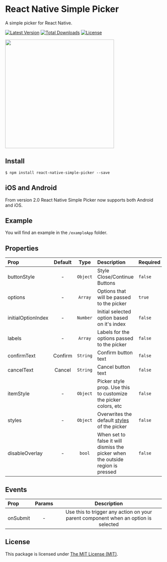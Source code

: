 # React Native Simple Picker

A simple picker for React Native.

[![Latest Version](https://img.shields.io/npm/v/react-native-simple-picker.svg)](https://www.npmjs.com/package/react-native-simple-picker)
[![Total Downloads](https://img.shields.io/npm/dt/react-native-simple-picker.svg)](https://www.npmjs.com/package/react-native-simple-picker)
[![License](https://img.shields.io/npm/l/react-native-simple-picker.svg)](LICENSE)

[<img src="https://cloud.githubusercontent.com/assets/499192/14314055/79b56344-fbf5-11e5-9813-66a2d2a040c7.gif" width="350">](https://cloud.githubusercontent.com/assets/499192/14314055/79b56344-fbf5-11e5-9813-66a2d2a040c7.gif)

## Install

```
$ npm install react-native-simple-picker --save
```

## iOS and Android

From version 2.0 React Native Simple Picker now supports both Android and iOS.

## Example

You will find an example in the `/exampleApp` folder.

## Properties

| Prop  | Default  | Type | Description | Required |
| :------------ |:---------------:| :---------------:| :-----| :-----|
| buttonStyle | - | `Object` | Style Close/Continue Buttons | `false` |
| options | - | `Array` | Options that will be passed to the picker | `true`
| initialOptionIndex | - | `Number` | Initial selected option based on it's index | `false`
| labels | - | `Array` | Labels for the options passed to the picker | `false`
| confirmText | Confirm | `String` | Confirm button text | `false`
| cancelText | Cancel | `String` | Cancel button text | `false`
| itemStyle | - | `Object` | Picker style prop. Use this to customize the picker colors, etc | `false`
| styles | - | `Object` | Overwrites the default [styles](/index.js#L18-L54) of the picker  | `false`
| disableOverlay | - | `bool` | When set to false it will dismiss the picker when the outside region is pressed | `false`

## Events 

| Prop  | Params  | Description |
| :------------ |:---------------:| :---------------:|
| onSubmit | - |  Use this to trigger any action on your parent component when an option is selected
## License

This package is licensed under [The MIT License (MIT)](LICENSE).
